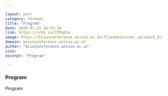 ```yaml
---

layout: post
category: threads
title: "Program"
date: 2020-07-21 16:55:34
link: https://vrhk.co/3fPqG2e
image: https://bciunconference.univie.ac.at/fileadmin/user_upload/k_bciunconference/IMG_7353-Edit-3.jpg
domain: bciunconference.univie.ac.at
author: "bciunconference.univie.ac.at"
icon: 
excerpt: "Program"

---
```


### Program

Program